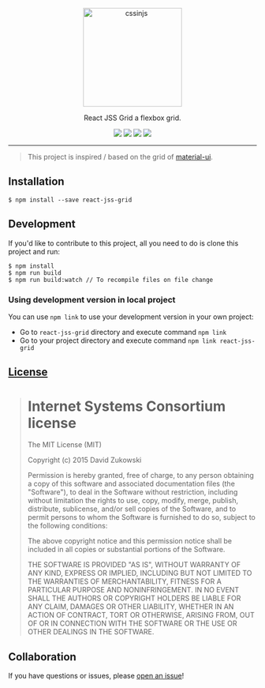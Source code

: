 <p align="center">
  <a href="https://www.npmjs.com/package/TriPSs/react-jss-grid">
    <img alt="cssinjs" src="https://avatars3.githubusercontent.com/u/9503099?v=4&s=200" width="200">
  </a>
</p>

<p align="center">
  React JSS Grid a flexbox grid.
</p>

<p align="center">
  <a href="https://www.npmjs.com/package/react-jss-grid" title="downloads"><img src="https://img.shields.io/npm/v/react-jss-grid.svg?maxAge=2592000&style=flat-square"/></a>
  <a href="https://npm-stat.com/charts.html?package=react-jss-grid" title="downloads"><img src="https://img.shields.io/npm/dt/react-jss-grid.svg?maxAge=2592000&style=flat-square"/></a>
  <a href="https://david-dm.org/tripss/react-jss-grid" title="dependencies status"><img src="https://david-dm.org/tripss/react-jss-grid/status.svg?style=flat-square"/></a>
  <a href="https://david-dm.org/tripss/react-jss-grid?type=dev" title="devDependencies status"><img src="https://david-dm.org/tripss/react-jss-grid/dev-status.svg?style=flat-square"/></a>
</p>

---

> This project is inspired / based on the grid of [material-ui](https://github.com/callemall/material-ui).

## Installation
```shell
$ npm install --save react-jss-grid
```

## Development
If you'd like to contribute to this project, all you need to do is clone
this project and run:

```shell
$ npm install
$ npm run build
$ npm run build:watch // To recompile files on file change
```

### Using development version in local project
You can use `npm link` to use your development version in your own project:
- Go to `react-jss-grid` directory and execute command `npm link`
- Go to your project directory and execute command `npm link react-jss-grid`

## [License](https://github.com/tripss/react-jss-grid/blob/master/LICENSE)

> Internet Systems Consortium license
> ===================================
>
> The MIT License (MIT)
>  
> Copyright (c) 2015 David Zukowski
>  
> Permission is hereby granted, free of charge, to any person obtaining a copy
> of this software and associated documentation files (the "Software"), to deal
> in the Software without restriction, including without limitation the rights
> to use, copy, modify, merge, publish, distribute, sublicense, and/or sell
> copies of the Software, and to permit persons to whom the Software is
> furnished to do so, subject to the following conditions:
>  
> The above copyright notice and this permission notice shall be included in all
> copies or substantial portions of the Software.
>  
> THE SOFTWARE IS PROVIDED "AS IS", WITHOUT WARRANTY OF ANY KIND, EXPRESS OR
> IMPLIED, INCLUDING BUT NOT LIMITED TO THE WARRANTIES OF MERCHANTABILITY,
> FITNESS FOR A PARTICULAR PURPOSE AND NONINFRINGEMENT. IN NO EVENT SHALL THE
> AUTHORS OR COPYRIGHT HOLDERS BE LIABLE FOR ANY CLAIM, DAMAGES OR OTHER
> LIABILITY, WHETHER IN AN ACTION OF CONTRACT, TORT OR OTHERWISE, ARISING FROM,
> OUT OF OR IN CONNECTION WITH THE SOFTWARE OR THE USE OR OTHER DEALINGS IN THE
> SOFTWARE.

## Collaboration

If you have questions or issues, please [open an issue](https://github.com/TriPSs/react-jss-grid/issues)!
